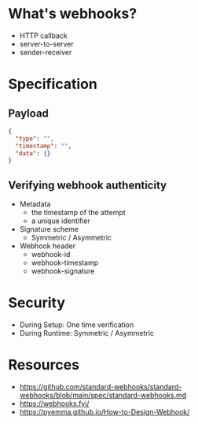 # What's webhooks?

- HTTP callback
- server-to-server
- sender-receiver

# Specification

## Payload

```json
{
  "type": "",
  "timestamp": "",
  "data": {}
}
```

## Verifying webhook authenticity

- Metadata
  - the timestamp of the attempt
  - a unique identifier
- Signature scheme
  - Symmetric / Asymmetric
- Webhook header
  - webhook-id
  - webhook-timestamp
  - webhook-signature

# Security

- During Setup: One time verification
- During Runtime: Symmetric / Asymmetric

# Resources

- https://github.com/standard-webhooks/standard-webhooks/blob/main/spec/standard-webhooks.md
- https://webhooks.fyi/
- https://pyemma.github.io/How-to-Design-Webhook/
